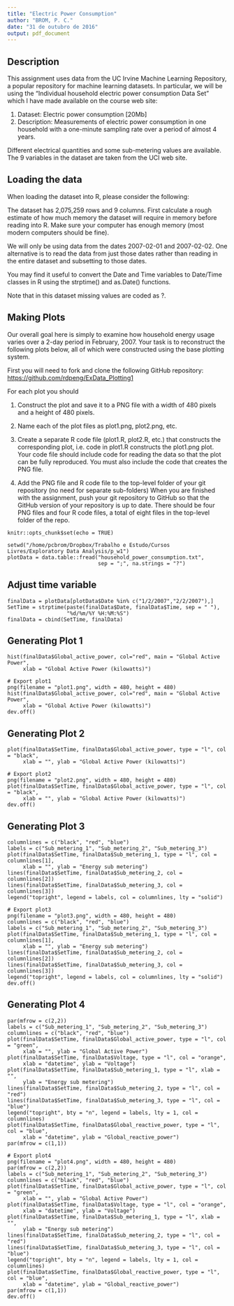 ```yaml
---
title: "Electric Power Consumption"
author: "BROM, P. C."
date: "31 de outubro de 2016"
output: pdf_document
---
```


## Description

This assignment uses data from the UC Irvine Machine Learning Repository, a popular repository for machine learning datasets. In particular, we will be using the “Individual household electric power consumption Data Set” which I have made available on the course web site:

1. Dataset: Electric power consumption [20Mb]
2. Description: Measurements of electric power consumption in one household with a one-minute sampling rate over a period of almost 4 years. 

Different electrical quantities and some sub-metering values are available. The 9 variables in the dataset are taken from the UCI web site.

## Loading the data

When loading the dataset into R, please consider the following:

The dataset has 2,075,259 rows and 9 columns. First calculate a rough estimate of how much memory the dataset will require in memory before reading into R. Make sure your computer has enough memory (most modern computers should be fine).

We will only be using data from the dates 2007-02-01 and 2007-02-02. One alternative is to read the data from just those dates rather than reading in the entire dataset and subsetting to those dates.

You may find it useful to convert the Date and Time variables to Date/Time classes in R using the strptime() and as.Date() functions.

Note that in this dataset missing values are coded as ?.

## Making Plots
 
Our overall goal here is simply to examine how household energy usage varies over a 2-day period in February, 2007. Your task is to reconstruct the following plots below, all of which were constructed using the base plotting system.
 
First you will need to fork and clone the following GitHub repository: https://github.com/rdpeng/ExData_Plotting1

For each plot you should

1. Construct the plot and save it to a PNG file with a width of 480 pixels and a height of 480 pixels.

2. Name each of the plot files as plot1.png, plot2.png, etc.

3. Create a separate R code file (plot1.R, plot2.R, etc.) that constructs the  corresponding plot, i.e. code in plot1.R constructs the plot1.png plot. Your code file should include code for reading the data so that the plot can be fully reproduced. You must also include the code that creates the PNG file. 

4. Add the PNG file and R code file to the top-level folder of your git repository (no need for separate sub-folders) When you are finished with the assignment, push your git repository to GitHub so that the GitHub version of your repository is up to date. There should be four PNG files and four R code files, a total of eight files in the top-level folder of the repo.


```{r setup, include=FALSE}
knitr::opts_chunk$set(echo = TRUE)
```

```{r _1, echo = T}
setwd("/home/pcbrom/Dropbox/Trabalho e Estudo/Cursos Livres/Exploratory Data Analysis/p_w1")
plotData = data.table::fread("household_power_consumption.txt", 
                             sep = ";", na.strings = "?")
```

## Adjust time variable

```{r _2, echo = T}
finalData = plotData[plotData$Date %in% c("1/2/2007","2/2/2007"),]
SetTime = strptime(paste(finalData$Date, finalData$Time, sep = " "), 
                   "%d/%m/%Y %H:%M:%S")
finalData = cbind(SetTime, finalData)
```

## Generating Plot 1

```{r _3, echo = T}
hist(finalData$Global_active_power, col="red", main = "Global Active Power", 
     xlab = "Global Active Power (kilowatts)")

# Export plot1
png(filename = "plot1.png", width = 480, height = 480)
hist(finalData$Global_active_power, col="red", main = "Global Active Power", 
     xlab = "Global Active Power (kilowatts)")
dev.off()
```

## Generating Plot 2

```{r _4, echo = T}
plot(finalData$SetTime, finalData$Global_active_power, type = "l", col = "black",
     xlab = "", ylab = "Global Active Power (kilowatts)")

# Export plot2
png(filename = "plot2.png", width = 480, height = 480)
plot(finalData$SetTime, finalData$Global_active_power, type = "l", col = "black",
     xlab = "", ylab = "Global Active Power (kilowatts)")
dev.off()
```

## Generating Plot 3

```{r _5, echo = T}
columnlines = c("black", "red", "blue")
labels = c("Sub_metering_1", "Sub_metering_2", "Sub_metering_3")
plot(finalData$SetTime, finalData$Sub_metering_1, type = "l", col = columnlines[1],
     xlab = "", ylab = "Energy sub metering")
lines(finalData$SetTime, finalData$Sub_metering_2, col = columnlines[2])
lines(finalData$SetTime, finalData$Sub_metering_3, col = columnlines[3])
legend("topright", legend = labels, col = columnlines, lty = "solid")

# Export plot3
png(filename = "plot3.png", width = 480, height = 480)
columnlines = c("black", "red", "blue")
labels = c("Sub_metering_1", "Sub_metering_2", "Sub_metering_3")
plot(finalData$SetTime, finalData$Sub_metering_1, type = "l", col = columnlines[1],
     xlab = "", ylab = "Energy sub metering")
lines(finalData$SetTime, finalData$Sub_metering_2, col = columnlines[2])
lines(finalData$SetTime, finalData$Sub_metering_3, col = columnlines[3])
legend("topright", legend = labels, col = columnlines, lty = "solid")
dev.off()
```

## Generating Plot 4

```{r _6, echo = T}
par(mfrow = c(2,2))
labels = c("Sub_metering_1", "Sub_metering_2", "Sub_metering_3")
columnlines = c("black", "red", "blue")
plot(finalData$SetTime, finalData$Global_active_power, type = "l", col = "green",
     xlab = "", ylab = "Global Active Power")
plot(finalData$SetTime, finalData$Voltage, type = "l", col = "orange", 
     xlab = "datetime", ylab = "Voltage")
plot(finalData$SetTime, finalData$Sub_metering_1, type = "l", xlab = "", 
     ylab = "Energy sub metering")
lines(finalData$SetTime, finalData$Sub_metering_2, type = "l", col = "red")
lines(finalData$SetTime, finalData$Sub_metering_3, type = "l", col = "blue")
legend("topright", bty = "n", legend = labels, lty = 1, col = columnlines)
plot(finalData$SetTime, finalData$Global_reactive_power, type = "l", col = "blue",
     xlab = "datetime", ylab = "Global_reactive_power")
par(mfrow = c(1,1))

# Export plot4
png(filename = "plot4.png", width = 480, height = 480)
par(mfrow = c(2,2))
labels = c("Sub_metering_1", "Sub_metering_2", "Sub_metering_3")
columnlines = c("black", "red", "blue")
plot(finalData$SetTime, finalData$Global_active_power, type = "l", col = "green",
     xlab = "", ylab = "Global Active Power")
plot(finalData$SetTime, finalData$Voltage, type = "l", col = "orange", 
     xlab = "datetime", ylab = "Voltage")
plot(finalData$SetTime, finalData$Sub_metering_1, type = "l", xlab = "", 
     ylab = "Energy sub metering")
lines(finalData$SetTime, finalData$Sub_metering_2, type = "l", col = "red")
lines(finalData$SetTime, finalData$Sub_metering_3, type = "l", col = "blue")
legend("topright", bty = "n", legend = labels, lty = 1, col = columnlines)
plot(finalData$SetTime, finalData$Global_reactive_power, type = "l", col = "blue",
     xlab = "datetime", ylab = "Global_reactive_power")
par(mfrow = c(1,1))
dev.off()
```
